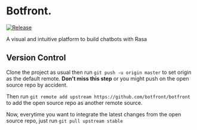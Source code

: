 # Botfront.


[![Release](https://img.shields.io/badge/botfront-v0.14.0-blue.svg)]()


A visual and intuitive platform to build chatbots with Rasa

## Version Control

Clone the project as usual then run `git push -u origin master` to set origin as the default remote. **Don't miss this step** or you might push on the open source repo by accident.

Then run `git remote add upstream https://github.com/botfront/botfront` to add the open source repo as another remote source.

Now, everytime you want to integrate the latest changes from the open source repo, just run `git pull upstream stable`
